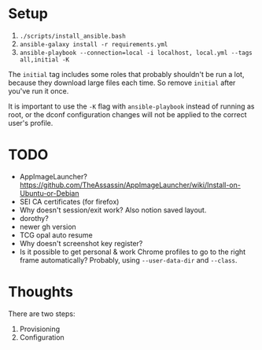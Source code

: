 # Setup

1. `./scripts/install_ansible.bash`
2. `ansible-galaxy install -r requirements.yml`
3. `ansible-playbook --connection=local -i localhost, local.yml --tags all,initial -K`

The `initial` tag includes some roles that probably shouldn't be run a lot,
because they download large files each time.  So remove `initial` after you've
run it once.

It is important to use the `-K` flag with `ansible-playbook` instead of running
as root, or the dconf configuration changes will not be applied to the correct
user's profile.

# TODO

* AppImageLauncher? https://github.com/TheAssassin/AppImageLauncher/wiki/Install-on-Ubuntu-or-Debian
* SEI CA certificates (for firefox)
* Why doesn't session/exit work?  Also notion saved layout.
* dorothy?
* newer gh version
* TCG opal auto resume
* Why doesn't screenshot key register?
* Is it possible to get personal & work Chrome profiles to go to the right frame
  automatically?  Probably, using `--user-data-dir` and `--class`.

# Thoughts

There are two steps:
1. Provisioning
2. Configuration
 